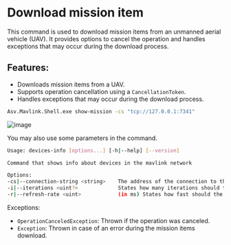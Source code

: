 # Download mission item

This command is used to download mission items from an unmanned aerial vehicle (UAV). It provides options to cancel the operation and handles exceptions that may occur during the download process.

## Features:

- Downloads mission items from a UAV.
- Supports operation cancellation using a `CancellationToken`.
- Handles exceptions that may occur during the download process.

```bash
Asv.Mavlink.Shell.exe show-mission -cs "tcp://127.0.0.1:7341"
```

![image](asv-drones-mavlink-download-mission-item.png)

You may also use some parameters in the command.

```bash
Usage: devices-info [options...] [-h|--help] [--version]

Command that shows info about devices in the mavlink network

Options:
-cs|--connection-string <string>    The address of the connection to the mavlink device (Required)
-i|--iterations <uint?>             States how many iterations should the program work through (Default: null)
-r|--refresh-rate <uint>            (in ms) States how fast should the console be refreshed (Default: 9000)
```

Exceptions:
- `OperationCanceledException`: Thrown if the operation was canceled.
- `Exception`: Thrown in case of an error during the mission items download.
